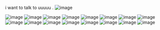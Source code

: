 i want to talk to  uuuuu . ![image](https://64.media.tumblr.com/8196d21bc0d37daa10a1bb9cf2eeeb6f/c745b2584575a2b8-af/s75x75_c1/9399207a8fb7c600d21d94b06c8785bd4d4f6ba3.gifv)



![image](https://i4.glitter-graphics.org/pub/2245/2245814ciwif5gk2v.png) ![image](https://i1.glitter-graphics.org/pub/2245/2245941sa7128gwzn.gif) ![image](https://i1.glitter-graphics.org/pub/1637/1637601vcp7zungnk.gif) ![image](https://i3.glitter-graphics.org/pub/1171/1171793jz5dhxquvb.gif) ![image](https://64.media.tumblr.com/9b97b89b84d798acb06cd1fa8a76e2d5/d3e0dc3289f81fb4-3e/s100x200/e076fde34331953bec4eae029c06fac885cf1505.gif) ![image](https://images-wixmp-ed30a86b8c4ca887773594c2.wixmp.com/f/022e805a-321b-4449-956f-f3d7e563f83a/d38dy7g-89b24099-49c3-4ed4-949c-5b8e04abc868.gif?token=eyJ0eXAiOiJKV1QiLCJhbGciOiJIUzI1NiJ9.eyJzdWIiOiJ1cm46YXBwOjdlMGQxODg5ODIyNjQzNzNhNWYwZDQxNWVhMGQyNmUwIiwiaXNzIjoidXJuOmFwcDo3ZTBkMTg4OTgyMjY0MzczYTVmMGQ0MTVlYTBkMjZlMCIsIm9iaiI6W1t7InBhdGgiOiJcL2ZcLzAyMmU4MDVhLTMyMWItNDQ0OS05NTZmLWYzZDdlNTYzZjgzYVwvZDM4ZHk3Zy04OWIyNDA5OS00OWMzLTRlZDQtOTQ5Yy01YjhlMDRhYmM4NjguZ2lmIn1dXSwiYXVkIjpbInVybjpzZXJ2aWNlOmZpbGUuZG93bmxvYWQiXX0.Y_xJ407yBhFFhEmBwLLMLCYIed1T9o604aW-Ue-kYnM) 
![image](https://images-wixmp-ed30a86b8c4ca887773594c2.wixmp.com/f/b3ca8ec7-b821-4f26-8f1c-aa12272a2d6a/dyv6ri-e247afcb-cec0-4801-9bf8-816ff0650175.jpg/v1/fill/w_99,h_56,q_75,strp/indie_photography_club_stampy_by_chk0_dyv6ri-fullview.jpg?token=eyJ0eXAiOiJKV1QiLCJhbGciOiJIUzI1NiJ9.eyJzdWIiOiJ1cm46YXBwOjdlMGQxODg5ODIyNjQzNzNhNWYwZDQxNWVhMGQyNmUwIiwiaXNzIjoidXJuOmFwcDo3ZTBkMTg4OTgyMjY0MzczYTVmMGQ0MTVlYTBkMjZlMCIsIm9iaiI6W1t7ImhlaWdodCI6Ijw9NTYiLCJwYXRoIjoiXC9mXC9iM2NhOGVjNy1iODIxLTRmMjYtOGYxYy1hYTEyMjcyYTJkNmFcL2R5djZyaS1lMjQ3YWZjYi1jZWMwLTQ4MDEtOWJmOC04MTZmZjA2NTAxNzUuanBnIiwid2lkdGgiOiI8PTk5In1dXSwiYXVkIjpbInVybjpzZXJ2aWNlOmltYWdlLm9wZXJhdGlvbnMiXX0.jjA9WD3zW_9g33uER5uFWPq_XEGyafESFKBmwt_QfY0) ![image](https://images-wixmp-ed30a86b8c4ca887773594c2.wixmp.com/f/97914a0d-e469-4de8-a5cd-07fa23676951/d5v6t04-b7f93522-986d-4471-bd7b-52d13505127c.png?token=eyJ0eXAiOiJKV1QiLCJhbGciOiJIUzI1NiJ9.eyJzdWIiOiJ1cm46YXBwOjdlMGQxODg5ODIyNjQzNzNhNWYwZDQxNWVhMGQyNmUwIiwiaXNzIjoidXJuOmFwcDo3ZTBkMTg4OTgyMjY0MzczYTVmMGQ0MTVlYTBkMjZlMCIsIm9iaiI6W1t7InBhdGgiOiJcL2ZcLzk3OTE0YTBkLWU0NjktNGRlOC1hNWNkLTA3ZmEyMzY3Njk1MVwvZDV2NnQwNC1iN2Y5MzUyMi05ODZkLTQ0NzEtYmQ3Yi01MmQxMzUwNTEyN2MucG5nIn1dXSwiYXVkIjpbInVybjpzZXJ2aWNlOmZpbGUuZG93bmxvYWQiXX0.5ruuHD9O_LsUCkem7rLL-maQyYrL1C1coM90hfRE9OE) ![image](https://images-wixmp-ed30a86b8c4ca887773594c2.wixmp.com/f/dfce8cde-67c9-4cb2-ae75-2a15c78614d6/d1jbalp-48917cbb-a3b0-4bab-bd7f-d743dadc945b.gif?token=eyJ0eXAiOiJKV1QiLCJhbGciOiJIUzI1NiJ9.eyJzdWIiOiJ1cm46YXBwOjdlMGQxODg5ODIyNjQzNzNhNWYwZDQxNWVhMGQyNmUwIiwiaXNzIjoidXJuOmFwcDo3ZTBkMTg4OTgyMjY0MzczYTVmMGQ0MTVlYTBkMjZlMCIsIm9iaiI6W1t7InBhdGgiOiJcL2ZcL2RmY2U4Y2RlLTY3YzktNGNiMi1hZTc1LTJhMTVjNzg2MTRkNlwvZDFqYmFscC00ODkxN2NiYi1hM2IwLTRiYWItYmQ3Zi1kNzQzZGFkYzk0NWIuZ2lmIn1dXSwiYXVkIjpbInVybjpzZXJ2aWNlOmZpbGUuZG93bmxvYWQiXX0.gt15wG-ab6H-Jpc2dWnAOhl5gNXfJYr1cwsQbGQ-kE4)  ![image](https://images-wixmp-ed30a86b8c4ca887773594c2.wixmp.com/f/711c7562-4169-439a-845f-7008b26d83e2/d2g02pc-3e09962a-c94d-4534-8fe2-bcadec6d9cb7.png/v1/fill/w_93,h_51,q_80,strp/stamp_72_by_custom_kitty_d2g02pc-fullview.jpg?token=eyJ0eXAiOiJKV1QiLCJhbGciOiJIUzI1NiJ9.eyJzdWIiOiJ1cm46YXBwOjdlMGQxODg5ODIyNjQzNzNhNWYwZDQxNWVhMGQyNmUwIiwiaXNzIjoidXJuOmFwcDo3ZTBkMTg4OTgyMjY0MzczYTVmMGQ0MTVlYTBkMjZlMCIsIm9iaiI6W1t7ImhlaWdodCI6Ijw9NTEiLCJwYXRoIjoiXC9mXC83MTFjNzU2Mi00MTY5LTQzOWEtODQ1Zi03MDA4YjI2ZDgzZTJcL2QyZzAycGMtM2UwOTk2MmEtYzk0ZC00NTM0LThmZTItYmNhZGVjNmQ5Y2I3LnBuZyIsIndpZHRoIjoiPD05MyJ9XV0sImF1ZCI6WyJ1cm46c2VydmljZTppbWFnZS5vcGVyYXRpb25zIl19.PVaTzb32vV__qVQTKZk00YovEF9eThUX-9aBpX-0zGU)  ![image](https://images-wixmp-ed30a86b8c4ca887773594c2.wixmp.com/f/e1e21854-53f1-4fdf-8454-87b386fef7cd/d2diqe3-86373861-6823-4cca-9667-8ecc461e212e.gif?token=eyJ0eXAiOiJKV1QiLCJhbGciOiJIUzI1NiJ9.eyJzdWIiOiJ1cm46YXBwOjdlMGQxODg5ODIyNjQzNzNhNWYwZDQxNWVhMGQyNmUwIiwiaXNzIjoidXJuOmFwcDo3ZTBkMTg4OTgyMjY0MzczYTVmMGQ0MTVlYTBkMjZlMCIsIm9iaiI6W1t7InBhdGgiOiJcL2ZcL2UxZTIxODU0LTUzZjEtNGZkZi04NDU0LTg3YjM4NmZlZjdjZFwvZDJkaXFlMy04NjM3Mzg2MS02ODIzLTRjY2EtOTY2Ny04ZWNjNDYxZTIxMmUuZ2lmIn1dXSwiYXVkIjpbInVybjpzZXJ2aWNlOmZpbGUuZG93bmxvYWQiXX0.RQBT5K9Y6wHG0V6aJD9RZiqqoYHmh6hJyoaEHtgDfnU) ![image](https://images-wixmp-ed30a86b8c4ca887773594c2.wixmp.com/f/60a0cd26-fabc-4709-af21-9481b6522c73/d31ukpj-48294a8c-7852-42c7-a7d8-6b11531520b3.png?token=eyJ0eXAiOiJKV1QiLCJhbGciOiJIUzI1NiJ9.eyJzdWIiOiJ1cm46YXBwOjdlMGQxODg5ODIyNjQzNzNhNWYwZDQxNWVhMGQyNmUwIiwiaXNzIjoidXJuOmFwcDo3ZTBkMTg4OTgyMjY0MzczYTVmMGQ0MTVlYTBkMjZlMCIsIm9iaiI6W1t7InBhdGgiOiJcL2ZcLzYwYTBjZDI2LWZhYmMtNDcwOS1hZjIxLTk0ODFiNjUyMmM3M1wvZDMxdWtwai00ODI5NGE4Yy03ODUyLTQyYzctYTdkOC02YjExNTMxNTIwYjMucG5nIn1dXSwiYXVkIjpbInVybjpzZXJ2aWNlOmZpbGUuZG93bmxvYWQiXX0.2RjmxqQtVP5sBmO8wc2w17IIxbnXq_-GNgu7lB4H5HA) ![image](https://images-wixmp-ed30a86b8c4ca887773594c2.wixmp.com/f/466eecb8-8f50-4b33-8390-1c7f82a03f28/d2qoq26-65e9498f-c463-4aee-ba88-5de4e40b205f.png?token=eyJ0eXAiOiJKV1QiLCJhbGciOiJIUzI1NiJ9.eyJzdWIiOiJ1cm46YXBwOjdlMGQxODg5ODIyNjQzNzNhNWYwZDQxNWVhMGQyNmUwIiwiaXNzIjoidXJuOmFwcDo3ZTBkMTg4OTgyMjY0MzczYTVmMGQ0MTVlYTBkMjZlMCIsIm9iaiI6W1t7InBhdGgiOiJcL2ZcLzQ2NmVlY2I4LThmNTAtNGIzMy04MzkwLTFjN2Y4MmEwM2YyOFwvZDJxb3EyNi02NWU5NDk4Zi1jNDYzLTRhZWUtYmE4OC01ZGU0ZTQwYjIwNWYucG5nIn1dXSwiYXVkIjpbInVybjpzZXJ2aWNlOmZpbGUuZG93bmxvYWQiXX0.m8u-8b4SBOWdFjNVSUitPdysO0Ex9PB3d4uOw3MXMuU) ![image](https://64.media.tumblr.com/c2af32085fb05ac3c75f06fcc8ed23e5/2392e7c1f6f7c3e5-5f/s100x200/c3b91e124f5e8a8f6198e696769c1f56161341b6.pnj)  ![image](https://64.media.tumblr.com/4e7e3470af7cadcbd1b74b807ec1446a/c269689ff15e8bee-f4/s100x200/ce28490ab541359c8dfcf043ed2efc9671862ffe.pnj) ![image](https://images-wixmp-ed30a86b8c4ca887773594c2.wixmp.com/f/0fdf3035-64c3-46dd-9756-ef8f21b07d46/d2fiho9-395c7eef-e598-4199-a371-6fa92b2b2334.gif?token=eyJ0eXAiOiJKV1QiLCJhbGciOiJIUzI1NiJ9.eyJzdWIiOiJ1cm46YXBwOjdlMGQxODg5ODIyNjQzNzNhNWYwZDQxNWVhMGQyNmUwIiwiaXNzIjoidXJuOmFwcDo3ZTBkMTg4OTgyMjY0MzczYTVmMGQ0MTVlYTBkMjZlMCIsIm9iaiI6W1t7InBhdGgiOiIvZi8wZmRmMzAzNS02NGMzLTQ2ZGQtOTc1Ni1lZjhmMjFiMDdkNDYvZDJmaWhvOS0zOTVjN2VlZi1lNTk4LTQxOTktYTM3MS02ZmE5MmIyYjIzMzQuZ2lmIn1dXSwiYXVkIjpbInVybjpzZXJ2aWNlOmZpbGUuZG93bmxvYWQiXX0.8po2o3CPVdNFY3-X1TqTWOCbJs-dSICpMDFCDmByXzs)

<!--
**theframe2r/theframe2r** is a ✨ _special_ ✨ repository because its `README.md` (this file) appears on your GitHub profile.

Here are some ideas to get you started:

- 🔭 I’m currently working on ...
- 🌱 I’m currently learning ...
- 👯 I’m looking to collaborate on ...
- 🤔 I’m looking for help with ...
- 💬 Ask me about ...
- 📫 How to reach me: ...
- 😄 Pronouns: ...
- ⚡ Fun fact: ...
-->
